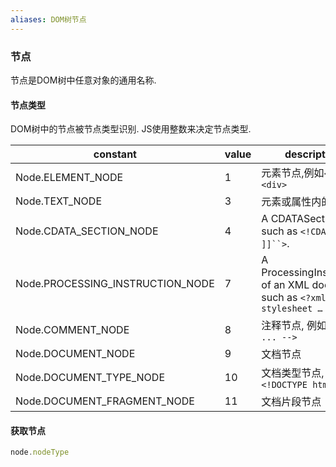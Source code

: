 ```yaml
---
aliases: DOM树节点
---
```


### 节点
节点是DOM树中任意对象的通用名称.



#### 节点类型
DOM树中的节点被节点类型识别. JS使用整数来决定节点类型.


| constant                         | value | description                                                                  |
| -------------------------------- | ----- | ---------------------------------------------------------------------------- |
| Node.ELEMENT_NODE                | 1     | 元素节点,例如`<p>`, `<div>`                                                  |
| Node.TEXT_NODE                   | 3     | 元素或属性内的文本                                                           |
| Node.CDATA_SECTION_NODE          | 4     | A CDATASection, such as `<!CDATA[[ … ]]``>`.                                 |
| Node.PROCESSING_INSTRUCTION_NODE | 7     | A ProcessingInstruction of an XML document, such as `<?xml-stylesheet … ?> ` |
| Node.COMMENT_NODE                | 8     | 注释节点, 例如`<!-- ... -->`                                                 |
| Node.DOCUMENT_NODE               | 9     | 文档节点                                                                     |
| Node.DOCUMENT_TYPE_NODE          | 10    | 文档类型节点, 例如`<!DOCTYPE html>`                                          |
| Node.DOCUMENT_FRAGMENT_NODE      | 11    | 文档片段节点                                                                             |


#### 获取节点
```js
node.nodeType
```



